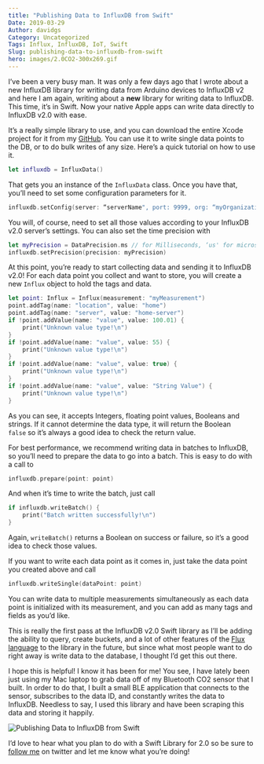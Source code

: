 ```yaml
---
title: "Publishing Data to InfluxDB from Swift"
Date: 2019-03-29
Author: davidgs
Category: Uncategorized
Tags: Influx, InfluxDB, IoT, Swift
Slug: publishing-data-to-influxdb-from-swift
hero: images/2.0CO2-300x269.gif
---
```


I’ve been a very busy man. It was only a few days ago that I wrote about a new InfluxDB library for writing data from Arduino devices to InfluxDB v2 and here I am again, writing about a **new** library for writing data to InfluxDB. This time, it’s in Swift. Now your native Apple apps can write data directly to InfluxDB v2.0 with ease.

It’s a really simple library to use, and you can download the entire Xcode project for it from my [GitHub](https://github.com/davidgs/InfluxData-Swift). You can use it to write single data points to the DB, or to do bulk writes of any size. Here’s a quick tutorial on how to use it.

```swift
let influxdb = InfluxData()
```

That gets you an instance of the `InfluxData` class. Once you have that, you’ll need to set some configuration parameters for it.

```swift
influxdb.setConfig(server: “serverName", port: 9999, org: “myOrganization", bucket: “myBucket", token: “myToken")
```

You will, of course, need to set all those values according to your InfluxDB v2.0 server’s settings. You can also set the time precision with

```swift
let myPrecision = DataPrecision.ms // for Milliseconds, ‘us' for microseconds, and ’s’ for seconds
influxdb.setPrecision(precision: myPrecision)
```

At this point, you’re ready to start collecting data and sending it to InfluxDB v2.0! For each data point you collect and want to store, you will create a new `Influx` object to hold the tags and data.

```swift
let point: Influx = Influx(measurement: "myMeasurement")
point.addTag(name: "location", value: "home")
point.addTag(name: "server", value: "home-server")
if !point.addValue(name: "value", value: 100.01) {
    print("Unknown value type!\n")
}
if !point.addValue(name: "value", value: 55) {
    print("Unknown value type!\n")
}
if !point.addValue(name: "value", value: true) {
    print("Unknown value type!\n")
}
if !point.addValue(name: "value", value: "String Value") {
    print("Unknown value type!\n")
}
```

As you can see, it accepts Integers, floating point values, Booleans and strings. If it cannot determine the data type, it will return the Boolean `false` so it’s always a good idea to check the return value.

For best performance, we recommend writing data in batches to InfluxDB, so you’ll need to prepare the data to go into a batch. This is easy to do with a call to

```swift
influxdb.prepare(point: point)
```

And when it’s time to write the batch, just call

```swift
if influxdb.writeBatch() {
    print("Batch written successfully!\n")
}
```

Again, `writeBatch()` returns a Boolean on success or failure, so it’s a good idea to check those values.

If you want to write each data point as it comes in, just take the data point you created above and call

```swift
influxdb.writeSingle(dataPoint: point)
```

You can write data to multiple measurements simultaneously as each data point is initialized with its measurement, and you can add as many tags and fields as you’d like.

This is really the first pass at the InfluxDB v2.0 Swift library as I’ll be adding the ability to query, create buckets, and a lot of other features of the [Flux language](https://docs.influxdata.com/flux/v0.12/introduction/getting-started/) to the library in the future, but since what most people want to do right away is write data to the database, I thought I’d get this out there.

I hope this is helpful! I know it has been for me! You see, I have lately been just using my Mac laptop to grab data off of my Bluetooth CO2 sensor that I built. In order to do that, I built a small BLE application that connects to the sensor, subscribes to the data ID, and constantly writes the data to InfluxDB. Needless to say, I used this library and have been scraping this data and storing it happily.

![Publishing Data to InfluxDB from Swift](/posts/category/database/images/2.0CO2-300x269.gif)

I’d love to hear what you plan to do with a Swift Library for 2.0 so be sure to [follow me](http://twitter.com/follow?user=davidgsIoT) on twitter and let me know what you’re doing!
